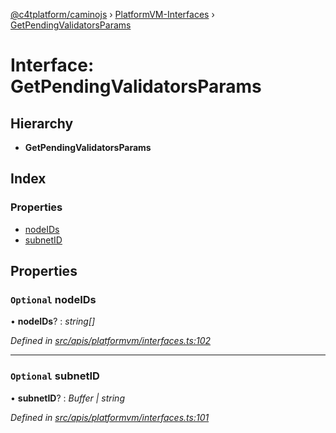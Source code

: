 [@c4tplatform/caminojs](../README.md) › [PlatformVM-Interfaces](../modules/platformvm_interfaces.md) › [GetPendingValidatorsParams](platformvm_interfaces.getpendingvalidatorsparams.md)

# Interface: GetPendingValidatorsParams

## Hierarchy

* **GetPendingValidatorsParams**

## Index

### Properties

* [nodeIDs](platformvm_interfaces.getpendingvalidatorsparams.md#optional-nodeids)
* [subnetID](platformvm_interfaces.getpendingvalidatorsparams.md#optional-subnetid)

## Properties

### `Optional` nodeIDs

• **nodeIDs**? : *string[]*

*Defined in [src/apis/platformvm/interfaces.ts:102](https://github.com/chain4travel/caminojs/blob/8077d740/src/apis/platformvm/interfaces.ts#L102)*

___

### `Optional` subnetID

• **subnetID**? : *Buffer | string*

*Defined in [src/apis/platformvm/interfaces.ts:101](https://github.com/chain4travel/caminojs/blob/8077d740/src/apis/platformvm/interfaces.ts#L101)*

